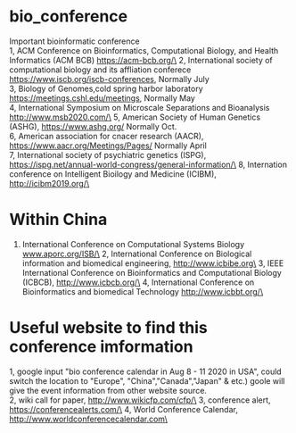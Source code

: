 # bio_conference
Important bioinformatic conference\
1, ACM Conference on Bioinformatics, Computational Biology, and Health Informatics (ACM BCB)  https://acm-bcb.org/\
2, International society of computational biology and its affliation conferece https://www.iscb.org/iscb-conferences, Normally July\
3, Biology of Genomes,cold spring harbor laboratory https://meetings.cshl.edu/meetings, Normally May\
4, International Symposium on Microscale Separations and Bioanalysis http://www.msb2020.com/\
5, American Society of Human Genetics (ASHG), https://www.ashg.org/ Normally Oct. \
6, American association for cnacer research (AACR), https://www.aacr.org/Meetings/Pages/ Normally April \
7, International society of psychiatric genetics (ISPG), https://ispg.net/annual-world-congress/general-information/\
8, Internation conference on Intelligent Bioilogy and Medicine (ICIBM), http://icibm2019.org/\
# Within China

1. International Conference on Computational Systems Biology www.aporc.org/ISB/\
2, International Conference on Biological information and biomedical engineering, http://www.icbibe.org\
3, IEEE International Conference on Bioinformatics and Computational Biology (ICBCB), http://www.icbcb.org/\
4, International Conference on Bioinformatics and biomedical Technology http://www.icbbt.org/\

# Useful website to find this conference imformation
1, google input "bio conference calendar in Aug 8 - 11 2020 in USA", could switch the location to "Europe", "China","Canada","Japan" & etc.) goole will give the event information from other website source.\
2, wiki call for paper, http://www.wikicfp.com/cfp/\
3, conference alert, https://conferencealerts.com/\
4, World Conference Calendar, http://www.worldconferencecalendar.com\
